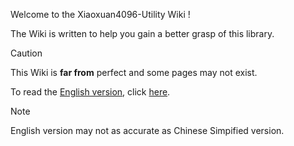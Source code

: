 Welcome to the Xiaoxuan4096-Utility Wiki !

The Wiki is written to help you gain a better grasp of this library.

> [!CAUTION] 
> This Wiki is **far from** perfect and some pages may not exist.

To read the [English version](en-us/English-Wiki-Guide.md), click [here](en-us/English-Wiki-Guide.md).
> [!NOTE]
> English version may not as accurate as Chinese Simpified version.